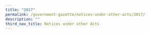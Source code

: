 ```yaml
---
title: "2017"
permalink: /government-gazette/notices-under-other-acts/2017/
description: ""
third_nav_title: Notices under other Acts
---
```

